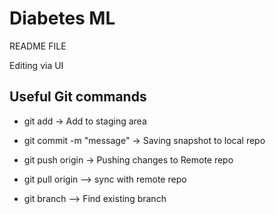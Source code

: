 # Diabetes ML
README FILE

Editing via UI

## Useful Git commands
* git add <filename>  -> Add to staging area
* git commit -m "message" -> Saving snapshot to local repo
* git push origin  -> Pushing changes to Remote repo
* git pull origin --> sync with remote repo


* git branch --> Find existing branch
